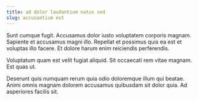 ```yaml
---
title: ad dolor laudantium natus sed
slug: accusantium est
---
```


Sunt cumque fugit. Accusamus dolor iusto voluptatem corporis magnam. Sapiente et accusamus magni illo. Repellat et possimus quis ea est et voluptas illo facere. Et dolore harum enim reiciendis perferendis.

Voluptatum quam est velit fugiat aliquid. Sit occaecati rem vitae magnam. Est quas ut.

Deserunt quis numquam rerum quia odio doloremque illum qui beatae. Animi omnis magnam dolorem accusamus quibusdam sit dolor quia. Ad asperiores facilis sit.
